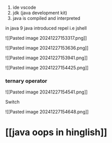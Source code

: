 
1. ide vscode
2. jdk (java development kit)
3. java is compiled and interpreted

in java 9  java introduced repel i.e jshell


![[Pasted image 20241227153317.png]]


![[Pasted image 20241227153636.png]]



![[Pasted image 20241227153941.png]]


![[Pasted image 20241227154425.png]]

### ternary operator

![[Pasted image 20241227154541.png]]

Switch

![[Pasted image 20241227154648.png]]



# [[java oops in hinglish]]
